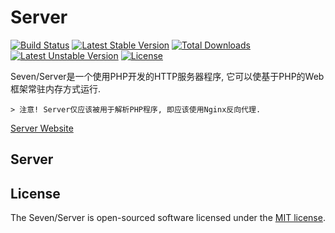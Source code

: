 Server
======
[![Build Status](https://travis-ci.org/panlatent/server.svg)](https://travis-ci.org/panlatent/server)
[![Latest Stable Version](https://poser.pugx.org/panlatent/server/v/stable.svg)](https://packagist.org/packages/panlatent/server)
[![Total Downloads](https://poser.pugx.org/panlatent/server/downloads.svg)](https://packagist.org/packages/panlatent/server) 
[![Latest Unstable Version](https://poser.pugx.org/panlatent/server/v/unstable.svg)](https://packagist.org/packages/panlatent/server)
[![License](https://poser.pugx.org/panlatent/server/license.svg)](https://packagist.org/packages/panlatent/server)

Seven/Server是一个使用PHP开发的HTTP服务器程序, 它可以使基于PHP的Web框架常驻内存方式运行.

    > 注意! Server仅应该被用于解析PHP程序, 即应该使用Nginx反向代理.

[Server Website](https://panlatent.com/server)

## Server

## License

The Seven/Server is open-sourced software licensed under the [MIT license](http://opensource.org/licenses/MIT).